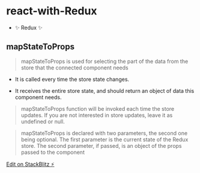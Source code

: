 # react-with-Redux

- ✨ Redux ✨

## mapStateToProps

> mapStateToProps is used for selecting the part of the data from the store that the connected component needs

- It is called every time the store state changes.

- It receives the entire store state, and should return an object of data this component needs.

> mapStateToProps function will be invoked each time the store updates. If you are not interested in store updates, leave it as undefined or null.

> mapStateToProps is declared with two parameters, the second one being optional. The first parameter is the current state of the Redux store. The second parameter, if passed, is an object of the props passed to the component



[Edit on StackBlitz ⚡️](https://stackblitz.com/edit/react-8q76ca)
